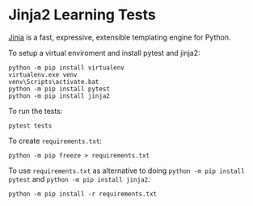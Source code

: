 # Jinja2 Learning Tests

[Jinja](https://pypi.org/project/Jinja2/) is a fast, expressive, extensible templating engine for Python.

To setup a virtual enviroment and install pytest and jinja2:

```
python -m pip install virtualenv
virtualenv.exe venv
venv\Scripts\activate.bat
python -m pip install pytest
python -m pip install jinja2
```

To run the tests:

```
pytest tests
```

To create `requirements.txt`:

```
python -m pip freeze > requirements.txt
```

To use `requirements.txt` as alternative to doing `python -m pip install pytest` and `python -m pip install jinja2`:

```
python -m pip install -r requirements.txt
```
